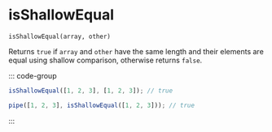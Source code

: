 # isShallowEqual

`isShallowEqual(array, other)`

Returns `true` if `array` and `other` have the same length and their elements are equal using shallow comparison, otherwise returns `false`.

::: code-group

```ts [data-first]
isShallowEqual([1, 2, 3], [1, 2, 3]); // true
```

```ts [data-last]
pipe([1, 2, 3], isShallowEqual([1, 2, 3])); // true
```

:::
